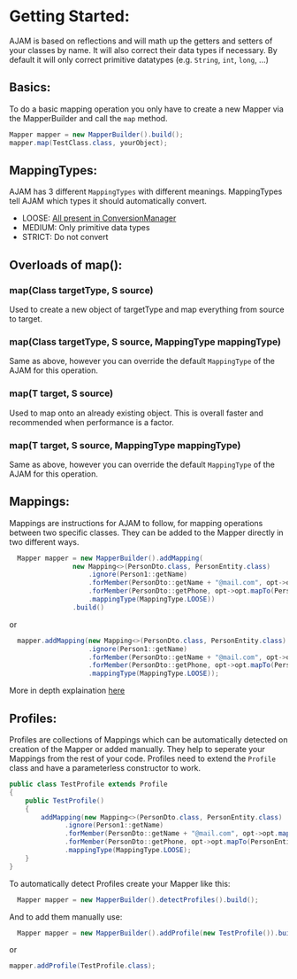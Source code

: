 # Getting Started:
AJAM is based on reflections and will math up the getters and setters of your classes by name. It will also correct their data types if necessary. By default it will only correct primitive datatypes (e.g. `String`, `int`, `long`, ...)
## Basics:
To do a basic mapping operation you only have to create a new Mapper via the MapperBuilder and call the `map` method.
```java
Mapper mapper = new MapperBuilder().build();
mapper.map(TestClass.class, yourObject);
```

## MappingTypes:
AJAM has 3 different `MappingTypes` with different meanings. MappingTypes tell AJAM which types it should automatically convert.

* LOOSE: [All present in ConversionManager](https://github.com/RaphaelEckmayr/AnotherJavaAutoMapper/blob/main/src/main/java/net/AJAM/Mapper/ConversionManager.java)
* MEDIUM: Only primitive data types
* STRICT: Do not convert

## Overloads of map():
### map(Class<T> targetType, S source)
  Used to create a new object of targetType and map everything from source to target.
  
### map(Class<T> targetType, S source, MappingType mappingType)
  Same as above, however you can override the default `MappingType` of the AJAM for this operation.
  
### map(T target, S source)
  Used to map onto an already existing object. This is overall faster and recommended when performance is a factor.

### map(T target, S source, MappingType mappingType)
  Same as above, however you can override the default `MappingType` of the AJAM for this operation.
  
## Mappings:
Mappings are instructions for AJAM to follow, for mapping operations between two specific classes. They can be added to the Mapper directly in two different ways.
```java
  Mapper mapper = new MapperBuilder().addMapping(
                new Mapping<>(PersonDto.class, PersonEntity.class)
                    .ignore(Person1::getName)
                    .forMember(PersonDto::getName + "@mail.com", opt->opt.mapTo(PersonEntity::seteMail))
                    .forMember(PersonDto::getPhone, opt->opt.mapTo(PersonEntity::setPhoneNumber))
                    .mappingType(MappingType.LOOSE))
                .build()
```
or
```java
  mapper.addMapping(new Mapping<>(PersonDto.class, PersonEntity.class)
                    .ignore(Person1::getName)
                    .forMember(PersonDto::getName + "@mail.com", opt->opt.mapTo(PersonEntity::seteMail))
                    .forMember(PersonDto::getPhone, opt->opt.mapTo(PersonEntity::setPhoneNumber))
                    .mappingType(MappingType.LOOSE));
```
More in depth explaination [here]("https://raphaeleckmayr.github.io/AnotherJavaAutoMapper/Pages/Mappings.html")
  
## Profiles:
Profiles are collections of Mappings which can be automatically detected on creation of the Mapper or added manually. They help to seperate your Mappings from the rest of your code.
Profiles need to extend the `Profile` class and have a parameterless constructor to work.
```java
public class TestProfile extends Profile
{
    public TestProfile()
    {
        addMapping(new Mapping<>(PersonDto.class, PersonEntity.class)
              .ignore(Person1::getName)
              .forMember(PersonDto::getName + "@mail.com", opt->opt.mapTo(PersonEntity::seteMail))
              .forMember(PersonDto::getPhone, opt->opt.mapTo(PersonEntity::setPhoneNumber))
              .mappingType(MappingType.LOOSE);
    }
}
```
To automatically detect Profiles create your Mapper like this:
```java
  Mapper mapper = new MapperBuilder().detectProfiles().build();
```
And to add them manually use:
```java
  Mapper mapper = new MapperBuilder().addProfile(new TestProfile()).build();
```
or
```java
mapper.addProfile(TestProfile.class);
```
